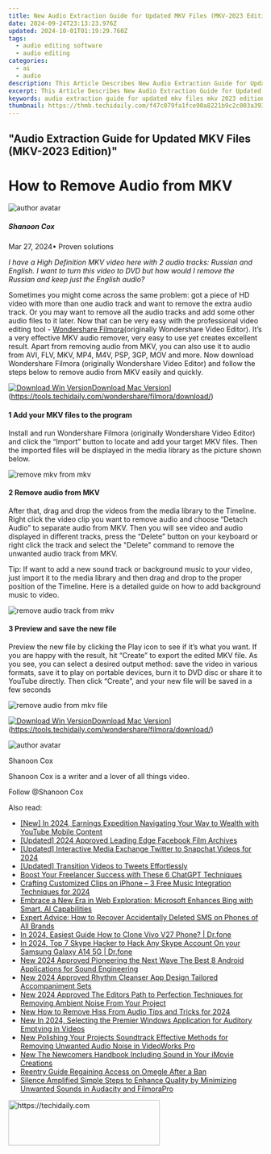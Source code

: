 ```yaml
---
title: New Audio Extraction Guide for Updated MKV Files (MKV-2023 Edition) for 2024
date: 2024-09-24T23:13:23.976Z
updated: 2024-10-01T01:19:29.760Z
tags: 
  - audio editing software
  - audio editing
categories: 
  - ai
  - audio
description: This Article Describes New Audio Extraction Guide for Updated MKV Files (MKV-2023 Edition) for 2024
excerpt: This Article Describes New Audio Extraction Guide for Updated MKV Files (MKV-2023 Edition) for 2024
keywords: audio extraction guide for updated mkv files mkv 2023 edition,a detailed exploration of integrating audio with mkv videos insights for the 2023 update,methods to embed audios in mkv files new edition update guide,silencing audio in updated mkv files a comprehensive guide mkv 2023,audio removal guide for mp4 files 2024 edition,ultimate audio cleaner for videos windows mac edition 2024 update,advanced techniques for audio detachment in newly updated mkv files mkv 2023
thumbnail: https://thmb.techidaily.com/f47c079fa1fce90a8221b9c2c003a393b4231e2fbb42dbd4e99eb8971ba63ab6.jpg
---
```


## "Audio Extraction Guide for Updated MKV Files (MKV-2023 Edition)"

# How to Remove Audio from MKV

![author avatar](https://images.wondershare.com/filmora/article-images/shannon-cox.jpg)

##### Shanoon Cox

 Mar 27, 2024• Proven solutions

_I have a High Definition MKV video here with 2 audio tracks: Russian and English. I want to turn this video to DVD but how would I remove the Russian and keep just the English audio?_

Sometimes you might come across the same problem: got a piece of HD video with more than one audio track and want to remove the extra audio track. Or you may want to remove all the audio tracks and add some other audio files to it later. Now that can be very easy with the professional video editing tool - [Wondershare Filmora](https://tools.techidaily.com/wondershare/filmora/download/)(originally Wondershare Video Editor). It’s a very effective MKV audio remover, very easy to use yet creates excellent result. Apart from removing audio from MKV, you can also use it to audio from AVI, FLV, MKV, MP4, M4V, PSP, 3GP, MOV and more. Now download Wondershare Filmora (originally Wondershare Video Editor) and follow the steps below to remove audio from MKV easily and quickly.

[![Download Win Version](https://images.wondershare.com/filmora/guide/download-btn-win.jpg)](https://tools.techidaily.com/wondershare/filmora/download/)[Download Mac Version](https://images.wondershare.com/filmora/guide/download-btn-mac.jpg)](https://tools.techidaily.com/wondershare/filmora/download/)

#### 1 Add your MKV files to the program

Install and run Wondershare Filmora (originally Wondershare Video Editor) and click the “Import” button to locate and add your target MKV files. Then the imported files will be displayed in the media library as the picture shown below.

![remove mkv from mkv](https://images.wondershare.com/images/multimedia/video-editor/video-editor-main-interface.jpg)

#### 2 Remove audio from MKV

After that, drag and drop the videos from the media library to the Timeline. Right click the video clip you want to remove audio and choose “Detach Audio” to separate audio from MKV. Then you will see video and audio displayed in different tracks, press the “Delete” button on your keyboard or right click the track and select the "Delete" command to remove the unwanted audio track from MKV.

Tip: If want to add a new sound track or background music to your video, just import it to the media library and then drag and drop to the proper position of the Timeline. Here is a detailed guide on how to add background music to video.

![remove audio track from mkv](https://images.wondershare.com/images/multimedia/video-editor/audio-detach.jpg)

#### 3 Preview and save the new file

Preview the new file by clicking the Play icon to see if it’s what you want. If you are happy with the result, hit “Create” to export the edited MKV file. As you see, you can select a desired output method: save the video in various formats, save it to play on portable devices, burn it to DVD disc or share it to YouTube directly. Then click “Create”, and your new file will be saved in a few seconds

![remove audio from mkv file](https://images.wondershare.com/images/multimedia/video-editor/video-editor-output.jpg)

[![Download Win Version](https://images.wondershare.com/filmora/guide/download-btn-win.jpg)](https://tools.techidaily.com/wondershare/filmora/download/)[Download Mac Version](https://images.wondershare.com/filmora/guide/download-btn-mac.jpg)](https://tools.techidaily.com/wondershare/filmora/download/)

![author avatar](https://images.wondershare.com/filmora/article-images/shannon-cox.jpg)

Shanoon Cox

Shanoon Cox is a writer and a lover of all things video.

Follow @Shanoon Cox

<ins class="adsbygoogle"
      style="display:block"
      data-ad-client="ca-pub-7571918770474297"
      data-ad-slot="8358498916"
      data-ad-format="auto"
      data-full-width-responsive="true"></ins>

<span class="atpl-alsoreadstyle">Also read:</span>
<div><ul>
<li><a href="https://youtube-blog.techidaily.com/n-2024-earnings-expedition-navigating-your-way-to-wealth-with-youtube-mobile-content/"><u>[New] In 2024, Earnings Expedition Navigating Your Way to Wealth with YouTube Mobile Content</u></a></li>
<li><a href="https://facebook-video-content.techidaily.com/updated-2024-approved-leading-edge-facebook-film-archives/"><u>[Updated] 2024 Approved Leading Edge Facebook Film Archives</u></a></li>
<li><a href="https://twitter-videos.techidaily.com/updated-interactive-media-exchange-twitter-to-snapchat-videos-for-2024/"><u>[Updated] Interactive Media Exchange Twitter to Snapchat Videos for 2024</u></a></li>
<li><a href="https://some-guidance.techidaily.com/updated-transition-videos-to-tweets-effortlessly/"><u>[Updated] Transition Videos to Tweets Effortlessly</u></a></li>
<li><a href="https://tech-revival.techidaily.com/boost-your-freelancer-success-with-these-6-chatgpt-techniques/"><u>Boost Your Freelancer Success with These 6 ChatGPT Techniques</u></a></li>
<li><a href="https://extra-tips.techidaily.com/crafting-customized-clips-on-iphone-3-free-music-integration-techniques-for-2024/"><u>Crafting Customized Clips on iPhone – 3 Free Music Integration Techniques for 2024</u></a></li>
<li><a href="https://tech-haven.techidaily.com/embrace-a-new-era-in-web-exploration-microsoft-enhances-bing-with-smart-ai-capabilities/"><u>Embrace a New Era in Web Exploration: Microsoft Enhances Bing with Smart, AI Capabilities</u></a></li>
<li><a href="https://techno-recovery.techidaily.com/expert-advice-how-to-recover-accidentally-deleted-sms-on-phones-of-all-brands/"><u>Expert Advice: How to Recover Accidentally Deleted SMS on Phones of All Brands</u></a></li>
<li><a href="https://android-transfer.techidaily.com/in-2024-easiest-guide-how-to-clone-vivo-v27-phone-drfone-by-drfone-transfer-from-android-transfer-from-android/"><u>In 2024, Easiest Guide How to Clone Vivo V27 Phone? | Dr.fone</u></a></li>
<li><a href="https://location-social.techidaily.com/in-2024-top-7-skype-hacker-to-hack-any-skype-account-on-your-samsung-galaxy-a14-5g-drfone-by-drfone-virtual-android/"><u>In 2024, Top 7 Skype Hacker to Hack Any Skype Account On your Samsung Galaxy A14 5G | Dr.fone</u></a></li>
<li><a href="https://sound-tweaking.techidaily.com/new-2024-approved-pioneering-the-next-wave-the-best-8-android-applications-for-sound-engineering/"><u>New 2024 Approved Pioneering the Next Wave The Best 8 Android Applications for Sound Engineering</u></a></li>
<li><a href="https://sound-tweaking.techidaily.com/new-2024-approved-rhythm-cleanser-app-design-tailored-accompaniment-sets/"><u>New 2024 Approved Rhythm Cleanser App Design Tailored Accompaniment Sets</u></a></li>
<li><a href="https://sound-tweaking.techidaily.com/new-2024-approved-the-editors-path-to-perfection-techniques-for-removing-ambient-noise-from-your-project/"><u>New 2024 Approved The Editors Path to Perfection Techniques for Removing Ambient Noise From Your Project</u></a></li>
<li><a href="https://sound-tweaking.techidaily.com/new-how-to-remove-hiss-from-audio-tips-and-tricks-for-2024/"><u>New How to Remove Hiss From Audio Tips and Tricks for 2024</u></a></li>
<li><a href="https://sound-tweaking.techidaily.com/new-in-2024-selecting-the-premier-windows-application-for-auditory-emptying-in-videos/"><u>New In 2024, Selecting the Premier Windows Application for Auditory Emptying in Videos</u></a></li>
<li><a href="https://sound-tweaking.techidaily.com/new-polishing-your-projects-soundtrack-effective-methods-for-removing-unwanted-audio-noise-in-videoworks-pro/"><u>New Polishing Your Projects Soundtrack Effective Methods for Removing Unwanted Audio Noise in VideoWorks Pro</u></a></li>
<li><a href="https://sound-tweaking.techidaily.com/new-the-newcomers-handbook-including-sound-in-your-imovie-creations/"><u>New The Newcomers Handbook Including Sound in Your iMovie Creations</u></a></li>
<li><a href="https://sound-tweaking.techidaily.com/reentry-guide-regaining-access-on-omegle-after-a-ban/"><u>Reentry Guide Regaining Access on Omegle After a Ban</u></a></li>
<li><a href="https://sound-tweaking.techidaily.com/silence-amplified-simple-steps-to-enhance-quality-by-minimizing-unwanted-sounds-in-audacity-and-filmorapro/"><u>Silence Amplified Simple Steps to Enhance Quality by Minimizing Unwanted Sounds in Audacity and FilmoraPro</u></a></li>
</ul></div>

<!-- affiliate ads begin -->
<a href="https://aligracehair.sjv.io/c/5597632/1925565/19272" target="_top" id="1925565">
  <img src="//a.impactradius-go.com/display-ad/19272-1925565" border="0" alt="https://techidaily.com" width="300" height="90"/>
</a>
<img height="0" width="0" src="https://aligracehair.sjv.io/i/5597632/1925565/19272" style="position:absolute;visibility:hidden;" border="0" />
<!-- affiliate ads end -->


